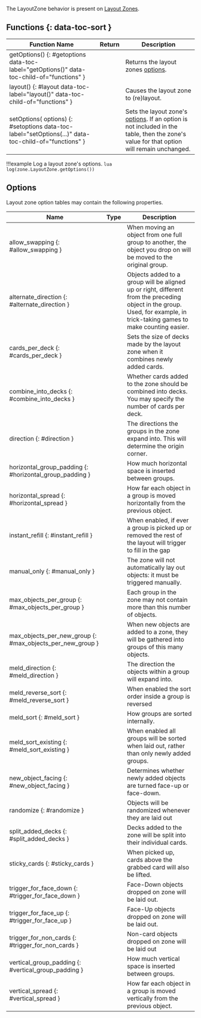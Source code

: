 The LayoutZone behavior is present on [Layout Zones](https://kb.tabletopsimulator.com/game-tools/zone-tools/#layout-zone).

## Functions {: data-toc-sort }

Function Name | Return | Description
-- | -- | --
getOptions() {: #getoptions data-toc-label="getOptions()" data-toc-child-of="functions" } | [<span class="ret tab"></span>](../types.md) | Returns the layout zones [options](#options).
layout() {: #layout data-toc-label="layout()" data-toc-child-of="functions" } | [<span class="ret boo"></span>](../types.md) | Causes the layout zone to (re)layout.
setOptions([<span class="tag tab"></span>](../types.md) options) {: #setoptions data-toc-label="setOptions(...)" data-toc-child-of="functions" } | [<span class="ret boo"></span>](../types.md) | Sets the layout zone's [options](#options). If an option is not included in the table, then the zone's value for that option will remain unchanged.

!!!example
    Log a layout zone's options.
    ```lua
    log(zone.LayoutZone.getOptions())
    ```

## Options

Layout zone option tables may contain the following properties.

Name | Type | Description
-- | -- | --
allow_swapping {: #allow_swapping } | [<span class="tag boo"></span>](../types.md) | When moving an object from one full group to another, the object you drop on will be moved to the original group.
alternate_direction {: #alternate_direction } | [<span class="tag boo"></span>](../types.md) | Objects added to a group will be aligned up or right, different from the preceding object in the group.  Used, for example, in trick-taking games to make counting easier.
cards_per_deck {: #cards_per_deck } | [<span class="tag int"></span>](../types.md) | Sets the size of decks made by the layout zone when it combines newly added cards.
combine_into_decks {: #combine_into_decks } | [<span class="tag boo"></span>](../types.md) | Whether cards added to the zone should be combined into decks.  You may specify the number of cards per deck.
direction {: #direction } | [<span class="tag int"></span>](../types.md) | The directions the groups in the zone expand into.  This will determine the origin corner.
horizontal_group_padding {: #horizontal_group_padding } | [<span class="tag flo"></span>](../types.md) | How much horizontal space is inserted between groups.
horizontal_spread {: #horizontal_spread } | [<span class="tag flo"></span>](../types.md) | How far each object in a group is moved horizontally from the previous object.
instant_refill {: #instant_refill } | [<span class="tag boo"></span>](../types.md) | When enabled, if ever a group is picked up or removed the rest of the layout will trigger to fill in the gap
manual_only {: #manual_only } | [<span class="tag boo"></span>](../types.md) | The zone will not automatically lay out objects: it must be triggered manually.
max_objects_per_group {: #max_objects_per_group } | [<span class="tag boo"></span>](../types.md) | Each group in the zone may not contain more than this number of objects.
max_objects_per_new_group {: #max_objects_per_new_group } | [<span class="tag int"></span>](../types.md) | When new objects are added to a zone, they will be gathered into groups of this many objects.
meld_direction {: #meld_direction } | [<span class="tag int"></span>](../types.md) | The direction the objects within a group will expand into.
meld_reverse_sort {: #meld_reverse_sort } | [<span class="tag boo"></span>](../types.md) | When enabled the sort order inside a group is reversed
meld_sort {: #meld_sort } | [<span class="tag int"></span>](../types.md) | How groups are sorted internally.
meld_sort_existing {: #meld_sort_existing } | [<span class="tag boo"></span>](../types.md) | When enabled all groups will be sorted when laid out, rather than only newly added groups.
new_object_facing {: #new_object_facing } | [<span class="tag int"></span>](../types.md) | Determines whether newly added objects are turned face-up or face-down.
randomize {: #randomize } | [<span class="tag boo"></span>](../types.md) | Objects will be randomized whenever they are laid out
split_added_decks {: #split_added_decks } | [<span class="tag boo"></span>](../types.md) | Decks added to the zone will be split into their individual cards.
sticky_cards {: #sticky_cards } | [<span class="tag boo"></span>](../types.md) | When picked up, cards above the grabbed card will also be lifted.
trigger_for_face_down {: #trigger_for_face_down } | [<span class="tag boo"></span>](../types.md) | Face-Down objects dropped on zone will be laid out.
trigger_for_face_up {: #trigger_for_face_up } | [<span class="tag boo"></span>](../types.md) | Face-Up objects dropped on zone will be laid out.
trigger_for_non_cards {: #trigger_for_non_cards } | [<span class="tag boo"></span>](../types.md) | Non-card objects dropped on zone will be laid out
vertical_group_padding {: #vertical_group_padding } | [<span class="tag flo"></span>](../types.md) | How much vertical space is inserted between groups.
vertical_spread {: #vertical_spread } | [<span class="tag flo"></span>](../types.md) | How far each object in a group is moved vertically from the previous object.
